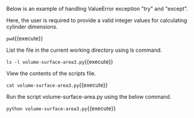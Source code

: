Below is an example of handling ValueError exception "try" and "except".

Here, the user is required to provide a valid integer values for calculating cylinder dimensions.

`
pwd
`{{execute}}

List the file in the current working directory using ls command.

`
ls -l volume-surface-area3.py
`{{execute}}

View the contents of the scripts file.

`
cat volume-surface-area3.py
`{{execute}}

Run the script volume-surface-area.py using the below command.

`
python volume-surface-area3.py
`{{execute}}

